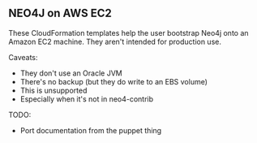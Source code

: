 NEO4J on AWS EC2
----------------

These CloudFormation templates help the user bootstrap Neo4j onto an Amazon EC2 machine.  They aren't intended for production use.

Caveats:
* They don't use an Oracle JVM
* There's no backup (but they do write to an EBS volume)
* This is unsupported
* Especially when it's not in neo4-contrib

TODO:
* Port documentation from the puppet thing
